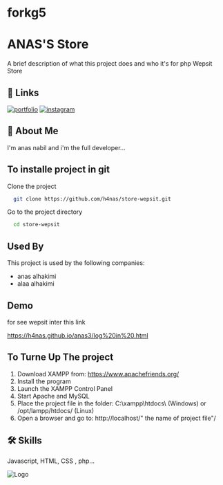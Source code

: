 # forkg5

# ANAS'S Store

A brief description of what this project does and who it's for php Wepsit Store


## 🔗 Links
[![portfolio](https://img.shields.io/badge/my_portfolio-000?style=for-the-badge&logo=ko-fi&logoColor=white)](https://github.com/h4nas)
[![instagram](https://img.shields.io/badge/instgram-8A2BE2?logo=instgram&logoColor=red)](https://www.instagram.com/4anzs)



## 🚀 About Me
I'm anas nabil and i'm the full developer...


## To installe project in git

Clone the project

```bash
  git clone https://github.com/h4nas/store-wepsit.git
```

Go to the project directory

```bash
  cd store-wepsit
```



## Used By

This project is used by the following companies:

- anas alhakimi
- alaa alhakimi


## Demo
for see wepsit inter this link

https://h4nas.github.io/anas3/log%20in%20.html


## To Turne Up The project

1. Download XAMPP from: https://www.apachefriends.org/
2. Install the program
3. Launch the XAMPP Control Panel
4. Start Apache and MySQL
5. Place the project file in the folder: C:\xampp\htdocs\ (Windows) or /opt/lampp/htdocs/ (Linux)
6. Open a browser and go to: http://localhost/" the name of project file"/
## 🛠 Skills
Javascript, HTML, CSS , php...


![Logo](https://dev-to-uploads.s3.amazonaws.com/uploads/articles/th5xamgrr6se0x5ro4g6.png)

